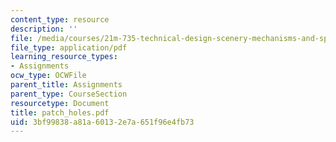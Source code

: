 ```yaml
---
content_type: resource
description: ''
file: /media/courses/21m-735-technical-design-scenery-mechanisms-and-special-effects-spring-2004/3bf99838a81a60132e7a651f96e4fb73_patch_holes.pdf
file_type: application/pdf
learning_resource_types:
- Assignments
ocw_type: OCWFile
parent_title: Assignments
parent_type: CourseSection
resourcetype: Document
title: patch_holes.pdf
uid: 3bf99838-a81a-6013-2e7a-651f96e4fb73
---
```

